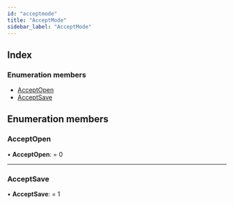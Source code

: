 ```yaml
---
id: "acceptmode"
title: "AcceptMode"
sidebar_label: "AcceptMode"
---
```


## Index

### Enumeration members

* [AcceptOpen](acceptmode.md#acceptopen)
* [AcceptSave](acceptmode.md#acceptsave)

## Enumeration members

###  AcceptOpen

• **AcceptOpen**: = 0

___

###  AcceptSave

• **AcceptSave**: = 1
